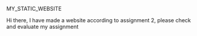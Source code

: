 MY_STATIC_WEBSITE

Hi there, I have made a website according to assignment 2, please check and evaluate my assignment
